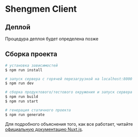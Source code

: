 Shengmen Client
===============



## Деплой

Процедура деплоя будет определена позже

## Сборка проекта

``` bash
# установка зависимостей
$ npm run install

# запуск сервера с горячей перезагрузкой на localhost:8000
$ npm run dev

# сборка продуктового/тестового окружения и запуск сервера
$ npm run build
$ npm run start

# генерация статичного проекта
$ npm run generate
```

Для подробного объяснения того, как все работает, читайте [официальную документацию Nuxt.js](https://ru.nuxtjs.org).
